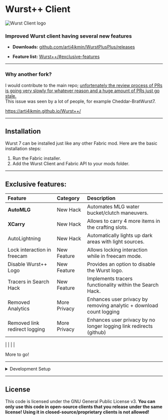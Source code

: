 # Wurst++ Client

![Wurst Client logo](https://arti4ikmin.github.io/Wurst++/img/w++%20nobg.png)

### Improved Wurst client having several new features

- **Downloads:** [github.com/arti4ikmin/WurstPlusPlus/releases](https://github.com/arti4ikmin/WurstPlusPlus/releases)

- **Feature list:** [Wurst++/#exclusive-features](https://github.com/arti4ikmin/WurstPlusPlus?tab=readme-ov-file#exclusive-features)

---
### Why another fork?
I would contribute to the main repo; [unfortenately the review process of PRs 
is going very slowly for whatever reason and a huge amount of PRs just go stale.](https://github.com/Wurst-Imperium/Wurst7/pull/318#issuecomment-1046826198)
<br> This issue was seen by a lot of people, for example Cheddar-BratWurst7.

https://arti4ikmin.github.io/Wurst++/

---

## Installation

Wurst 7 can be installed just like any other Fabric mod. Here are the basic installation steps:

1. Run the Fabric installer.
2. Add the Wurst Client and Fabric API to your mods folder.
---

## Exclusive features:

| Feature                       | Category     | Description                                                         |
|:------------------------------|:-------------|:--------------------------------------------------------------------|
| **AutoMLG**                   | New Hack     | Automates MLG water bucket/clutch maneuvers.                        |
| **XCarry**                    | New Hack     | Allows to carry 4 more items in the crafting slots.                 |
| AutoLightning                 | New Hack     | Automatically lights up dark areas with light sources.              |
| Lock interaction in freecam   | New Feature  | Allows locking interaction while in freecam mode.                   |
| Disable Wurst++ Logo          | New Feature  | Provides an option to disable the Wurst logo.                       |
| Tracers in Search Hack        | New Feature  | Implements tracers functionality within the Search Hack.            |
| Removed Analytics             | More Privacy | Enhances user privacy by removing analytic + download count logging |
| Removed link redirect logging | More Privacy | Enhances user privacy by no longer logging link redirects (github)  |


|                               |              |                                                                     |

More to go!
<br>

---

<details>
<summary> Development Setup </summary>

> [!IMPORTANT]
> Make sure you have [Java Development Kit 21](https://www.oracle.com/de/java/technologies/downloads/) installed. It won't work with other versions.


### Development using IntelliJ IDEA

```pwsh
git clone https://github.com/arti4ikmin/WurstPlusPlus.git
cd WurstPlusPlus
./gradlew genSources idea
```


### Development using Eclipse

1. Clone the repository:

   ```pwsh
   git clone https://github.com/arti4ikmin/WurstPlusPlus.git
   cd WurstPlusPlus
   ```

2. Generate the sources:

   ```pwsh
   ./gradlew genSources eclipse
   ```

3. In Eclipse, go to `Import...` > `Existing Projects into Workspace` and select this project.

4. **Optional:** Right-click on the project and select `Properties` > `Java Code Style`. Then under `Clean Up`, `Code Templates`, `Formatter`, import the respective files in the `codestyle` folder.

### Development using VSCode / Cursor

> [!TIP]
> You'll probably want to install the [Extension Pack for Java](https://marketplace.visualstudio.com/items?itemName=vscjava.vscode-java-pack) to make development easier.

1. Clone the repository:

   ```pwsh
   git clone https://github.com/Wurst-Imperium/Wurst7.git
   cd WurstPlusPlus
   ```

2. Generate the sources:

   ```pwsh
   ./gradlew genSources vscode
   ```

3. Open the `Wurst7` folder in VSCode / Cursor.

4. **Optional:** In the VSCode settings, set `java.format.settings.url` to `https://raw.githubusercontent.com/Wurst-Imperium/Wurst7/master/codestyle/formatter.xml` and `java.format.settings.profile` to `Wurst-Imperium`.
</details>

---

## License

This code is licensed under the GNU General Public License v3. **You can only use this code in open-source clients that you release under the same license! Using it in closed-source/proprietary clients is not allowed!**
